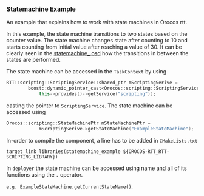 ### Statemachine Example

An example that explains how to work with state machines in Orocos rtt. 

In this example, the state machine transitions to two states based on the counter value. The state machine changes state after counting to 10 and starts counting from initial value after reaching a value of 30. It can be clearly seen in the [statemachine_.osd](statemachine_.osd) how the transitions in between the states are performed.

The state machine can be accessed in the `TaskContext` by using 

```c++
RTT::scripting::ScriptingService::shared_ptr mScriptingSerive =
        boost::dynamic_pointer_cast<Orocos::scripting::ScriptingService>(
            this->provides()->getService("scripting"));
```

casting the pointer to `ScriptingService`. The state machine can be accessed using 

```c++
Orocos::scripting::StateMachinePtr mStateMachinePtr =
            mScriptingSerive->getStateMachine("ExampleStateMachine");
```

In-order to compile the component, a line has to be added in `CMakeLists.txt` 

`target_link_libraries(statemachine_example ${OROCOS-RTT_RTT-SCRIPTING_LIBRARY})`

In `deployer` the state machine can be accessed using name and all of its functions using the `.` operator.

`e.g. ExampleStateMachine.getCurrentStateName()`.